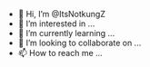 - 👋 Hi, I’m @ItsNotkungZ
- 👀 I’m interested in ...
- 🌱 I’m currently learning ...
- 💞️ I’m looking to collaborate on ...
- 📫 How to reach me ...

<!---
ItsNotkungZ/ItsNotkungZ is a ✨ special ✨ repository because its `README.md` (this file) appears on your GitHub profile.
You can click the Preview link to take a look at your changes.
--->
